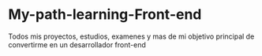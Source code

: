 # My-path-learning-Front-end
Todos mis proyectos, estudios, examenes y mas de mi objetivo principal de convertirme en un desarrollador front-end
